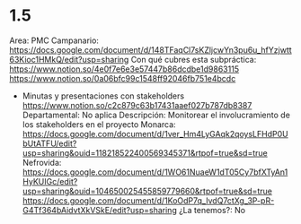 # 1.5

Area: PMC
Campanario: https://docs.google.com/document/d/148TFaqCl7sKZljcwYn3pu6u_hfYzjwtt63Kioc1HMkQ/edit?usp=sharing
Con qué cubres esta subpráctica: https://www.notion.so/4e0f7e6e3e57447b86dcdbe1d9863115 
https://www.notion.so/0a06bfc99c1548ff92046fb751e4bcdc 
- Minutas y presentaciones con stakeholders
https://www.notion.so/c2c879c63b17431aaef027b787db8387 
Departamental: No aplica
Descripción: Monitorear el involucramiento de los stakeholders en el proyecto
Monarca: https://docs.google.com/document/d/1ver_Hm4LyGAqk2qoysLFHdP0UbUtATFU/edit?usp=sharing&ouid=118218522400569345371&rtpof=true&sd=true
Nefrovida: https://docs.google.com/document/d/1WO61NuaeW1dT05Cy7bfXTyAn1HyKUIGc/edit?usp=sharing&ouid=104650025455859779660&rtpof=true&sd=true
https://docs.google.com/document/d/1KoOdP7q_IvdQ7ctXg_3P-pR-G4Tf364bAidvtXkVSkE/edit?usp=sharing
¿La tenemos?: No